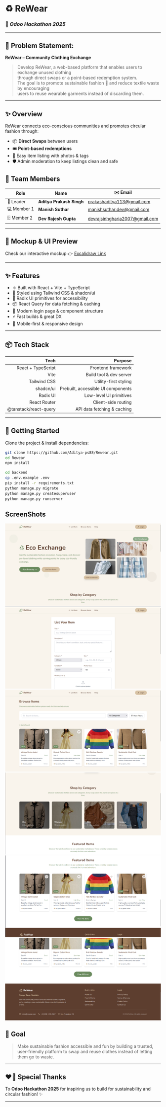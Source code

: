# ♻️ **ReWear**
### 🌿 *Odoo Hackathon 2025*

---

## 🧵 **Problem Statement:**
**ReWear – Community Clothing Exchange**

> Develop ReWear, a web-based platform that enables users to exchange unused clothing  
> through direct swaps or a point-based redemption system.  
> The goal is to promote sustainable fashion 🌱 and reduce textile waste by encouraging  
> users to reuse wearable garments instead of discarding them.

---

## ✨ **Overview**
ReWear connects eco-conscious communities and promotes circular fashion through:
- 📦 **Direct Swaps** between users
- 🎟 **Point-based redemptions**
- 📸 Easy item listing with photos & tags
- 🛡️ Admin moderation to keep listings clean and safe


## 👥 **Team Members**

| Role | Name | ✉️ Email |
|--|--|--|
| 🎨 Leader | **Aditya Prakash Singh** | prakashaditya113@gmail.com |
| 💻 Member 1 | **Manish Suthar** | manishsuthar.dev@gmail.com |
| 🗄️ Member 2 | **Dev Rajesh Gupta** | devrajsinhgharia2007@gmail.com |

---

## 🌱 **Mockup & UI Preview**
Check our interactive mockup 👉 [Excalidraw Link](https://app.excalidraw.com/l/65VNwvy7c4X/zEqG7IJrg0)

---

## ✨ Features

- ⚛️ Built with React + Vite + TypeScript
- 🎨 Styled using Tailwind CSS & shadcn/ui
- 🧩 Radix UI primitives for accessibility
- 📦 React Query for data fetching & caching
- 🧰 Modern login page & component structure
- ⚡ Fast builds & great DX
- 📱 Mobile-first & responsive design

---

## 📦 Tech Stack

| Tech                          | Purpose                                    |
|------------------------------:|--------------------------------------------:|
| React + TypeScript           | Frontend framework                         |
| Vite                         | Build tool & dev server                    |
| Tailwind CSS                 | Utility-first styling                      |
| shadcn/ui                    | Prebuilt, accessible UI components         |
| Radix UI                     | Low-level UI primitives                    |
| React Router                 | Client-side routing                        |
| @tanstack/react-query        | API data fetching & caching                |

---

## 🚀 Getting Started

Clone the project & install dependencies:

```bash
git clone https://github.com/Aditya-ps88/Rewear.git
cd Rewear
npm install
```
```bash
cd backend
cp .env.example .env
pip install -r requirements.txt
python manage.py migrate
python manage.py createsuperuser
python manage.py runserver
```
## ScreenShots

<img src='./demo/11.png'>
<img src='./demo/12.png'>
<img src='./demo/13.png'>
<img src='./demo/14.png'>
<img src='./demo/15.png'>
<img src='./demo/16.png'>


## 🚀 **Goal**
> Make sustainable fashion accessible and fun by building a trusted, user-friendly platform to swap and reuse clothes instead of letting them go to waste.

---

## ❤️‍🔥 **Special Thanks**
To **Odoo Hackathon 2025** for inspiring us to build for sustainability and circular fashion! ✨

---

